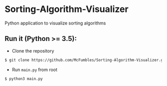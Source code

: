 # Sorting-Algorithm-Visualizer

Python application to visualize sorting algorithms

## Run it (Python >= 3.5):
- Clone the repository
```bash
$ git clone https://github.com/McFumbles/Sorting-Algorithm-Visualizer.git
```
- Run ```main.py``` from root
```bash
$ python3 main.py 
```
